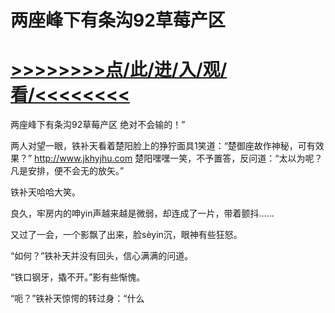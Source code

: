 # 两座峰下有条沟92草莓产区

# <a href="https://github.com/dangole/dfs/issues/1">>>>>>>>>点/此/进/入/观/看/<<<<<<<<</a>

两座峰下有条沟92草莓产区
绝对不会输的！”

两人对望一眼，铁补天看着楚阳脸上的狰狞面具1笑道：“楚御座故作神秘，可有效果？”
http://www.jkhyjhu.com
楚阳嘿嘿一笑，不予置答，反问道：“太以为呢？凡是安排，便不会无的放矢。”

铁补天哈哈大笑。

良久，牢房内的呻yin声越来越是微弱，却连成了一片，带着颤抖……

又过了一会，一个影飘了出来，脸sèyin沉，眼神有些狂怒。

“如何？”铁补天并没有回头，信心满满的问道。

“铁口钢牙，撬不开。”影有些惭愧。

“呃？”铁补天惊愕的转过身：“什么
